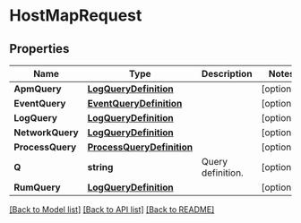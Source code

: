 # HostMapRequest

## Properties

Name | Type | Description | Notes
------------ | ------------- | ------------- | -------------
**ApmQuery** | [**LogQueryDefinition**](LogQueryDefinition.md) |  | [optional] 
**EventQuery** | [**EventQueryDefinition**](EventQueryDefinition.md) |  | [optional] 
**LogQuery** | [**LogQueryDefinition**](LogQueryDefinition.md) |  | [optional] 
**NetworkQuery** | [**LogQueryDefinition**](LogQueryDefinition.md) |  | [optional] 
**ProcessQuery** | [**ProcessQueryDefinition**](ProcessQueryDefinition.md) |  | [optional] 
**Q** | **string** | Query definition. | [optional] 
**RumQuery** | [**LogQueryDefinition**](LogQueryDefinition.md) |  | [optional] 

[[Back to Model list]](../README.md#documentation-for-models) [[Back to API list]](../README.md#documentation-for-api-endpoints) [[Back to README]](../README.md)


